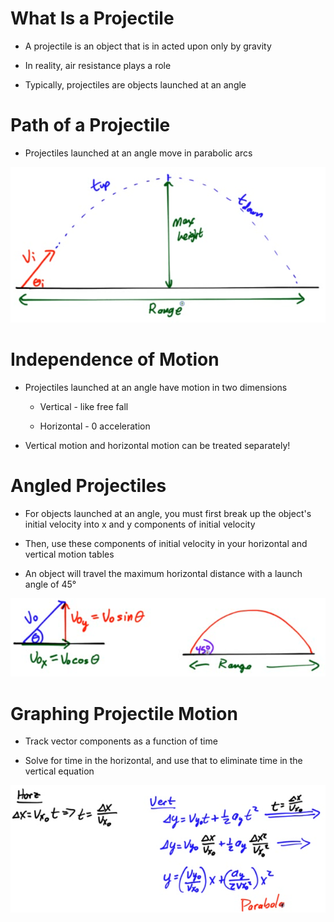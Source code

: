 What Is a Projectile
====================

-   A projectile is an object that is in acted upon only by gravity

-   In reality, air resistance plays a role

-   Typically, projectiles are objects launched at an angle

Path of a Projectile
====================

-   Projectiles launched at an angle move in parabolic arcs

  <img src="./media/image23.png" alt="C:\25225E85\B09A51C6-0574-4A0C-A2C1-496768C10C63_files\image023.png"/>

Independence of Motion
======================

-   Projectiles launched at an angle have motion in two dimensions

    -   Vertical - like free fall

    -   Horizontal - 0 acceleration

-   Vertical motion and horizontal motion can be treated separately!

Angled Projectiles
==================

-   For objects launched at an angle, you must first break up the object's initial velocity into x and y components of initial velocity

-   Then, use these components of initial velocity in your horizontal and vertical motion tables

-   An object will travel the maximum horizontal distance with a launch angle of 45°

  <img src="./media/image24.png" alt="C:\25225E85\B09A51C6-0574-4A0C-A2C1-496768C10C63_files\image024.png"/>

Graphing Projectile Motion
==========================

-   Track vector components as a function of time

-   Solve for time in the horizontal, and use that to eliminate time in the vertical equation

  <img src="./media/image25.png" alt="C:\25225E85\B09A51C6-0574-4A0C-A2C1-496768C10C63_files\image025.png"/>